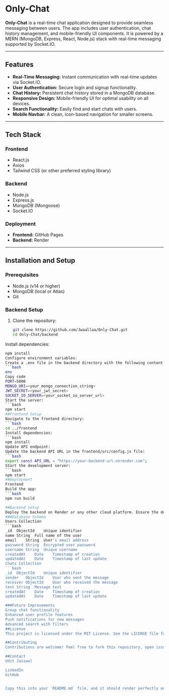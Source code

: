 # Only-Chat  

**Only-Chat** is a real-time chat application designed to provide seamless messaging between users. The app includes user authentication, chat history management, and mobile-friendly UI components. It is powered by a MERN (MongoDB, Express, React, Node.js) stack with real-time messaging supported by Socket.IO.  

---

## Features  

- **Real-Time Messaging:** Instant communication with real-time updates via Socket.IO.  
- **User Authentication:** Secure login and signup functionality.  
- **Chat History:** Persistent chat history stored in a MongoDB database.  
- **Responsive Design:** Mobile-friendly UI for optimal usability on all devices.  
- **Search Functionality:** Easily find and start chats with users.  
- **Mobile Navbar:** A clean, icon-based navigation for smaller screens.  

---

## Tech Stack  

### Frontend  
- React.js  
- Axios  
- Tailwind CSS (or other preferred styling library)  

### Backend  
- Node.js  
- Express.js  
- MongoDB (Mongoose)  
- Socket.IO  

### Deployment  
- **Frontend:** GitHub Pages  
- **Backend:** Render  

---

## Installation and Setup  

### Prerequisites  

- Node.js (v14 or higher)  
- MongoDB (local or Atlas)  
- Git  

### Backend Setup  

1. Clone the repository:  
   ```bash  
   git clone https://github.com/Jwaallaa/Only-Chat.git  
   cd Only-Chat/backend  
Install dependencies:
   ```bash
   npm install  
Configure environment variables:
Create a .env file in the backend directory with the following content:
   ```bash
   env
   Copy code
   PORT=5000  
   MONGO_URI=<your_mongo_connection_string>  
   JWT_SECRET=<your_jwt_secret>  
   SOCKET_IO_SERVER=<your_socket_io_server_url>  
Start the server:
   ```bash
   npm start  
##Frontend Setup
Navigate to the frontend directory:
   ```bash
   cd ../frontend  
Install dependencies:
   ```bash
   npm install  
Update API endpoint:
Update the backend API URL in the frontend/src/config.js file:
   ```bash
   export const API_URL = "https://your-backend-url.onrender.com";  
Start the development server:
   ```bash
   npm start  
##Deployment
Frontend
Build the app:
   ```bash
   npm run build  
 
##Backend Setup
Deploy the backend on Render or any other cloud platform. Ensure the deployed URL is updated in the frontend configuration.
###Database Schema
Users Collection
   ```bash
   _id	ObjectId	Unique identifier
   name	String	Full name of the user
   email	String	User's email address
   password	String	Encrypted user password
   username	String	Unique username
   createdAt	Date	Timestamp of creation
   updatedAt	Date	Timestamp of last update
Chats Collection
   ```bash
   _id	ObjectId	Unique identifier
   sender	ObjectId	User who sent the message
   receiver	ObjectId	User who received the message
   text	String	Message text
   createdAt	Date	Timestamp of creation
   updatedAt	Date	Timestamp of last update

###Future Improvements
Group chat functionality
Enhanced user profile features
Push notifications for new messages
Advanced search with filters
##License
This project is licensed under the MIT License. See the LICENSE file for details.

##Contributing
Contributions are welcome! Feel free to fork this repository, open issues, or submit pull requests.

##Contact
Udit Jaiswal

LinkedIn
GitHub


Copy this into your `README.md` file, and it should render perfectly on GitHub or other Mark
